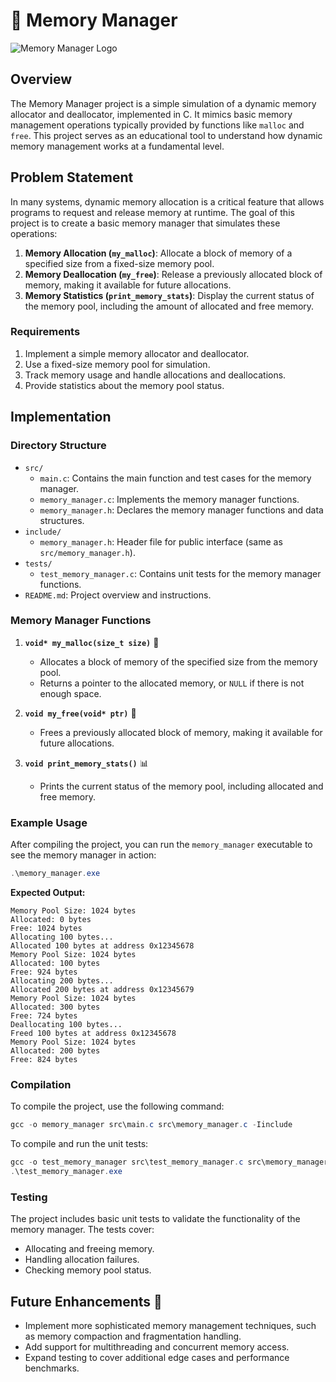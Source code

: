 

# 🧠 Memory Manager

![Memory Manager Logo](https://via.placeholder.com/150x150.png?text=Memory+Manager) 

## Overview

The Memory Manager project is a simple simulation of a dynamic memory allocator and deallocator, implemented in C. It mimics basic memory management operations typically provided by functions like `malloc` and `free`. This project serves as an educational tool to understand how dynamic memory management works at a fundamental level.

## Problem Statement

In many systems, dynamic memory allocation is a critical feature that allows programs to request and release memory at runtime. The goal of this project is to create a basic memory manager that simulates these operations:

1. **Memory Allocation (`my_malloc`)**: Allocate a block of memory of a specified size from a fixed-size memory pool.
2. **Memory Deallocation (`my_free`)**: Release a previously allocated block of memory, making it available for future allocations.
3. **Memory Statistics (`print_memory_stats`)**: Display the current status of the memory pool, including the amount of allocated and free memory.

### Requirements

1. Implement a simple memory allocator and deallocator.
2. Use a fixed-size memory pool for simulation.
3. Track memory usage and handle allocations and deallocations.
4. Provide statistics about the memory pool status.

## Implementation

### Directory Structure

- `src/`
  - `main.c`: Contains the main function and test cases for the memory manager.
  - `memory_manager.c`: Implements the memory manager functions.
  - `memory_manager.h`: Declares the memory manager functions and data structures.
- `include/`
  - `memory_manager.h`: Header file for public interface (same as `src/memory_manager.h`).
- `tests/`
  - `test_memory_manager.c`: Contains unit tests for the memory manager functions.
- `README.md`: Project overview and instructions.

### Memory Manager Functions

1. **`void* my_malloc(size_t size)`** 🧩
   - Allocates a block of memory of the specified size from the memory pool.
   - Returns a pointer to the allocated memory, or `NULL` if there is not enough space.

2. **`void my_free(void* ptr)`** 🔄
   - Frees a previously allocated block of memory, making it available for future allocations.

3. **`void print_memory_stats()`** 📊
   - Prints the current status of the memory pool, including allocated and free memory.

### Example Usage

After compiling the project, you can run the `memory_manager` executable to see the memory manager in action:

```powershell
.\memory_manager.exe
```

**Expected Output:**

```
Memory Pool Size: 1024 bytes
Allocated: 0 bytes
Free: 1024 bytes
Allocating 100 bytes...
Allocated 100 bytes at address 0x12345678
Memory Pool Size: 1024 bytes
Allocated: 100 bytes
Free: 924 bytes
Allocating 200 bytes...
Allocated 200 bytes at address 0x12345679
Memory Pool Size: 1024 bytes
Allocated: 300 bytes
Free: 724 bytes
Deallocating 100 bytes...
Freed 100 bytes at address 0x12345678
Memory Pool Size: 1024 bytes
Allocated: 200 bytes
Free: 824 bytes
```

### Compilation

To compile the project, use the following command:

```powershell
gcc -o memory_manager src\main.c src\memory_manager.c -Iinclude
```

To compile and run the unit tests:

```powershell
gcc -o test_memory_manager src\test_memory_manager.c src\memory_manager.c -Iinclude
.\test_memory_manager.exe
```

### Testing

The project includes basic unit tests to validate the functionality of the memory manager. The tests cover:

- Allocating and freeing memory.
- Handling allocation failures.
- Checking memory pool status.

## Future Enhancements 🚀

- Implement more sophisticated memory management techniques, such as memory compaction and fragmentation handling.
- Add support for multithreading and concurrent memory access.
- Expand testing to cover additional edge cases and performance benchmarks.

